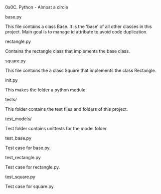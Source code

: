 0x0C. Python - Almost a circle

base.py

This file contains a class Base. It is the 'base' of all other classes in this project. Main goal is to manage id attribute to avoid code duplication.



rectangle.py

Contains the rectangle class that implements the base class.



square.py

This file contains the a class Square that implements the class Rectangle.



init.py

This makes the folder a python module.

tests/

This folder contains the test files and folders of this project.



test_models/

Test folder contains unittests for the model folder.



test_base.py

Test case for base.py.



test_rectangle.py

Test case for rectangle.py.



test_square.py

Test case for square.py.
